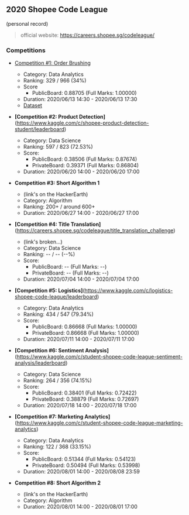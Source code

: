 ## 2020 Shopee Code League 
(personal record)
> official website: https://careers.shopee.sg/codeleague/

### Competitions
- [Competition #1: Order Brushing](https://www.kaggle.com/c/students-order-brushing-1/leaderboard)
  - Category: Data Analytics
  - Ranking: 329 / 966 (34%)
  - Score
    - PublicBoard: 0.88705 (Full Marks: 1.00000)
  - Duration: 2020/06/13 14:30 - 2020/06/13 17:30
  - [Dataset](https://www.kaggle.com/muhammadjafar/orderbrushing)


- **[Competition #2: Product Detection]**(https://www.kaggle.com/c/shopee-product-detection-student/leaderboard)
  - Category: Data Science
  - Ranking: 597 / 823 (72.53%)
  - Score: 
    - PublicBoard: 0.38506 (Full Marks: 0.87674)
    - PrivateBoard: 0.39371 (Full Marks: 0.86804)
  - Duration: 2020/06/20 14:00 - 2020/06/20 17:00


- **Competition #3: Short Algorithm 1**
  - (link's on the HackerEarth)
  - Category: Algorithm
  - Ranking: 200+ / around 600+
  - Duration: 2020/06/27 14:00 - 2020/06/27 17:00


- **[Competition #4: Title Translation]**(https://careers.shopee.sg/codeleague/title_translation_challenge)
  - (link's broken...)
  - Category: Data Science
  - Ranking: -- / -- (--%)
  - Score: 
    - PublicBoard: -- (Full Marks: --)
    - PrivateBoard: -- (Full Marks: --)
  - Duration: 2020/07/04 14:00 - 2020/07/04 17:00


- **[Competition #5: Logistics]**(https://www.kaggle.com/c/logistics-shopee-code-league/leaderboard)
  - Category: Data Analytics
  - Ranking: 434 / 547 (79.34%)
  - Score: 
    - PublicBoard: 0.86668 (Full Marks: 1.00000)
    - PrivateBoard: 0.86668 (Full Marks: 1.00000)
  - Duration: 2020/07/11 14:00 - 2020/07/11 17:00


- **[Competition #6: Sentiment Analysis]**(https://www.kaggle.com/c/student-shopee-code-league-sentiment-analysis/leaderboard)
  - Category: Data Science
  - Ranking: 264 / 356 (74.15%)
  - Score: 
    - PublicBoard: 0.38401 (Full Marks: 0.72422)
    - PrivateBoard: 0.38879 (Full Marks: 0.72697)
  - Duration: 2020/07/18 14:00 - 2020/07/18 17:00


- **[Competition #7: Marketing Analytics]**(https://www.kaggle.com/c/student-shopee-code-league-marketing-analytics)
  - Category: Data Analytics
  - Ranking: 122 / 368 (33.15%)
  - Score: 
    - PublicBoard: 0.51344 (Full Marks: 0.54123)
    - PrivateBoard: 0.50494 (Full Marks: 0.53998)
  - Duration: 2020/08/01 14:00 - 2020/08/08 23:59


- **Competition #8: Short Algorithm 2**
  - (link's on the HackerEarth)
  - Category: Algorithm
  - Duration: 2020/08/01 14:00 - 2020/08/01 17:00

